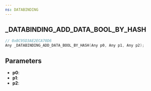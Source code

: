 ```yaml
---
ns: DATABINDING
---
```

## _DATABINDING_ADD_DATA_BOOL_BY_HASH

```c
// 0xBC95D3AE2ECA70D6
Any _DATABINDING_ADD_DATA_BOOL_BY_HASH(Any p0, Any p1, Any p2);
```

## Parameters
* **p0**:
* **p1**:
* **p2**:
